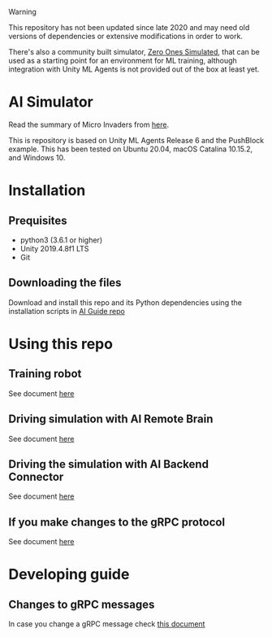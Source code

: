 > [!WARNING]
> This repository has not been updated since late 2020 and may need old versions of dependencies or extensive modifications in order to work.

There's also a community built simulator, [Zero Ones Simulated](https://github.com/zero-ones-given/zero-ones-simulated), that can be used as a starting point for an environment for ML training, although integration with Unity ML Agents is not provided out of the box at least yet.

# AI Simulator

Read the summary of Micro Invaders from [here](https://github.com/robot-uprising-hq/ai-guide).

This is repository is based on Unity ML Agents Release 6 and the PushBlock example. This has been tested on Ubuntu 20.04, macOS Catalina 10.15.2, and Windows 10.


# Installation

## Prequisites

- python3 (3.6.1 or higher)
- Unity 2019.4.8f1 LTS
- Git

## Downloading the files

Download and install this repo and its Python dependencies using the installation scripts in [AI Guide repo](https://github.com/robot-uprising-hq/ai-guide)


# Using this repo

## Training robot
See document [here](docs/Training-the-Agent.md)

## Driving simulation with AI Remote Brain
See document [here](docs/Driving-with-AIRemoteBrain.md)

## Driving the simulation with AI Backend Connector
See document [here](docs/Driving-with-AIBackendConnector.md)

##  If you make changes to the gRPC protocol
See document [here](https://github.com/robot-uprising-hq/ai-guide/blob/master/docs/Generating-gRPC-code.md)

# Developing guide
## Changes to gRPC messages
In case you change a gRPC message check [this document](https://github.com/robot-uprising-hq/ai-guide/blob/master/docs/gRPC-code-generation.md)
